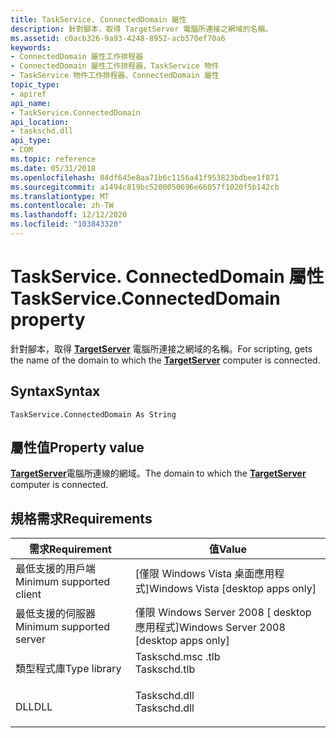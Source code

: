 ```yaml
---
title: TaskService. ConnectedDomain 屬性
description: 針對腳本，取得 TargetServer 電腦所連接之網域的名稱。
ms.assetid: c0acb326-9a93-4248-8952-acb570ef70a6
keywords:
- ConnectedDomain 屬性工作排程器
- ConnectedDomain 屬性工作排程器，TaskService 物件
- TaskService 物件工作排程器、ConnectedDomain 屬性
topic_type:
- apiref
api_name:
- TaskService.ConnectedDomain
api_location:
- taskschd.dll
api_type:
- COM
ms.topic: reference
ms.date: 05/31/2018
ms.openlocfilehash: 84df645e8aa71b6c1156a41f953823bdbee1f871
ms.sourcegitcommit: a1494c819bc5200050696e66057f1020f5b142cb
ms.translationtype: MT
ms.contentlocale: zh-TW
ms.lasthandoff: 12/12/2020
ms.locfileid: "103843320"
---
```

# <a name="taskserviceconnecteddomain-property"></a><span data-ttu-id="6c884-106">TaskService. ConnectedDomain 屬性</span><span class="sxs-lookup"><span data-stu-id="6c884-106">TaskService.ConnectedDomain property</span></span>

<span data-ttu-id="6c884-107">針對腳本，取得 [**TargetServer**](taskservice-targetserver.md) 電腦所連接之網域的名稱。</span><span class="sxs-lookup"><span data-stu-id="6c884-107">For scripting, gets the name of the domain to which the [**TargetServer**](taskservice-targetserver.md) computer is connected.</span></span>

## <a name="syntax"></a><span data-ttu-id="6c884-108">Syntax</span><span class="sxs-lookup"><span data-stu-id="6c884-108">Syntax</span></span>


```VB
TaskService.ConnectedDomain As String
```



## <a name="property-value"></a><span data-ttu-id="6c884-109">屬性值</span><span class="sxs-lookup"><span data-stu-id="6c884-109">Property value</span></span>

<span data-ttu-id="6c884-110">[**TargetServer**](taskservice-targetserver.md)電腦所連線的網域。</span><span class="sxs-lookup"><span data-stu-id="6c884-110">The domain to which the [**TargetServer**](taskservice-targetserver.md) computer is connected.</span></span>

## <a name="requirements"></a><span data-ttu-id="6c884-111">規格需求</span><span class="sxs-lookup"><span data-stu-id="6c884-111">Requirements</span></span>



| <span data-ttu-id="6c884-112">需求</span><span class="sxs-lookup"><span data-stu-id="6c884-112">Requirement</span></span> | <span data-ttu-id="6c884-113">值</span><span class="sxs-lookup"><span data-stu-id="6c884-113">Value</span></span> |
|-------------------------------------|-----------------------------------------------------------------------------------------|
| <span data-ttu-id="6c884-114">最低支援的用戶端</span><span class="sxs-lookup"><span data-stu-id="6c884-114">Minimum supported client</span></span><br/> | <span data-ttu-id="6c884-115">\[僅限 Windows Vista 桌面應用程式\]</span><span class="sxs-lookup"><span data-stu-id="6c884-115">Windows Vista \[desktop apps only\]</span></span><br/>                                          |
| <span data-ttu-id="6c884-116">最低支援的伺服器</span><span class="sxs-lookup"><span data-stu-id="6c884-116">Minimum supported server</span></span><br/> | <span data-ttu-id="6c884-117">僅限 Windows Server 2008 \[ desktop 應用程式\]</span><span class="sxs-lookup"><span data-stu-id="6c884-117">Windows Server 2008 \[desktop apps only\]</span></span><br/>                                    |
| <span data-ttu-id="6c884-118">類型程式庫</span><span class="sxs-lookup"><span data-stu-id="6c884-118">Type library</span></span><br/>             | <dl> <span data-ttu-id="6c884-119"><dt>Taskschd.msc .tlb</dt></span><span class="sxs-lookup"><span data-stu-id="6c884-119"><dt>Taskschd.tlb</dt></span></span> </dl> |
| <span data-ttu-id="6c884-120">DLL</span><span class="sxs-lookup"><span data-stu-id="6c884-120">DLL</span></span><br/>                      | <dl> <span data-ttu-id="6c884-121"><dt>Taskschd.dll</dt></span><span class="sxs-lookup"><span data-stu-id="6c884-121"><dt>Taskschd.dll</dt></span></span> </dl> |



 

 






